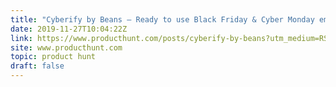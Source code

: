 ```yaml
---
title: "Cyberify by Beans — Ready to use Black Friday & Cyber Monday email templates"
date: 2019-11-27T10:04:22Z
link: https://www.producthunt.com/posts/cyberify-by-beans?utm_medium=RSS&utm_source=hune
site: www.producthunt.com
topic: product hunt
draft: false
---
```

